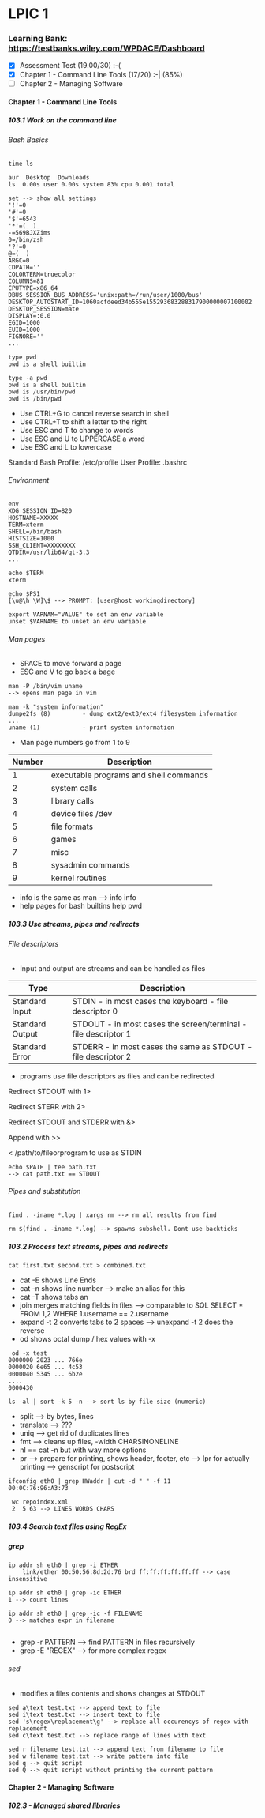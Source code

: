 # LPIC 1
### Learning Bank: https://testbanks.wiley.com/WPDACE/Dashboard
- [x] Assessment Test (19.00/30) :-(
- [x] Chapter 1 - Command Line Tools (17/20) :-| (85%)
- [ ] Chapter 2 - Managing Software

#### Chapter 1 - Command Line Tools
##### 103.1 Work on the command line
###### Bash Basics
```
time ls

aur  Desktop  Downloads
ls  0.00s user 0.00s system 83% cpu 0.001 total
```
```
set --> show all settings
'!'=0
'#'=0
'$'=6543
'*'=(  )
-=569BJXZims
0=/bin/zsh
'?'=0
@=(  )
ARGC=0
CDPATH=''
COLORTERM=truecolor
COLUMNS=81
CPUTYPE=x86_64
DBUS_SESSION_BUS_ADDRESS='unix:path=/run/user/1000/bus'
DESKTOP_AUTOSTART_ID=1060acfdeed34b555e155293683288317900000007100002
DESKTOP_SESSION=mate
DISPLAY=:0.0
EGID=1000
EUID=1000
FIGNORE=''
...
```
```
type pwd
pwd is a shell builtin

type -a pwd
pwd is a shell builtin
pwd is /usr/bin/pwd
pwd is /bin/pwd
```
- Use CTRL+G to cancel reverse search in shell
- Use CTRL+T to shift a letter to the right
- Use ESC and T to change to words
- Use ESC and U to UPPERCASE a word
- Use ESC and L to lowercase

Standard Bash Profile: /etc/profile
User Profile: .bashrc

###### Environment
```
env
XDG_SESSION_ID=820
HOSTNAME=XXXXX
TERM=xterm
SHELL=/bin/bash
HISTSIZE=1000
SSH_CLIENT=XXXXXXXX
QTDIR=/usr/lib64/qt-3.3
...
```
```
echo $TERM
xterm
```
```
echo $PS1
[\u@\h \W]\$ --> PROMPT: [user@host workingdirectory]
```
```
export VARNAM="VALUE" to set an env variable
unset $VARNAME to unset an env variable
```
###### Man pages
- SPACE to move forward a page
- ESC and V to go back a bage
```
man -P /bin/vim uname
--> opens man page in vim
```
```
man -k "system information"
dumpe2fs (8)         - dump ext2/ext3/ext4 filesystem information
...
uname (1)            - print system information
```
- Man page numbers go from 1 to 9

| Number | Description                            |
| ------ | -------------------------------------- |
| 1      | executable programs and shell commands |
| 2      | system calls                           |
| 3      | library calls                          |
| 4      | device files /dev                      |
| 5      | file formats                           |
| 6      | games                                  |
| 7      | misc                                   |
| 8      | sysadmin commands                      |
| 9      | kernel routines                        |

- info is the same as man --> info info
- help pages for bash builtins help pwd

##### 103.3 Use streams, pipes and redirects

###### File descriptors

- Input and output are streams and can be handled as files

| Type | Description |
| --- | --- |
| Standard Input | STDIN - in most cases the keyboard - file descriptor 0 |
| Standard Output | STDOUT - in most cases the screen/terminal - file descriptor 1 |
| Standard Error | STDERR - in most cases the same as STDOUT - file descriptor 2|

- programs use file descriptors as files and can be redirected

Redirect STDOUT with 1>

Redirect STERR with 2>

Redirect STDOUT and STDERR with &>

Append with >>

< /path/to/fileorprogram to use as STDIN

```
echo $PATH | tee path.txt
--> cat path.txt == STDOUT
```
###### Pipes and substitution
```
find . -iname *.log | xargs rm --> rm all results from find
```
```
rm $(find . -iname *.log) --> spawns subshell. Dont use backticks
```

##### 103.2 Process text streams, pipes and redirects
```
cat first.txt second.txt > combined.txt
```
- cat -E shows Line Ends
- cat -n shows line number --> make an alias for this
- cat -T shows tabs an
- join merges matching fields in files --> comparable to SQL SELECT * FROM 1,2 WHERE 1.username == 2.username
- expand -t 2 converts tabs to 2 spaces --> unexpand -t 2 does the reverse
- od shows octal dump / hex values with -x
```
 od -x test
0000000 2023 ... 766e
0000020 6e65 ... 4c53
0000040 5345 ... 6b2e
....
0000430
```
```
ls -al | sort -k 5 -n --> sort ls by file size (numeric)
```
- split --> by bytes, lines
- translate --> ???
- uniq --> get rid of duplicates lines
- fmt --> cleans up files, -width CHARSINONELINE
- nl == cat -n but with way more options
- pr --> prepare for printing, shows header, footer, etc --> lpr for actually printing --> genscript for postscript

```
ifconfig eth0 | grep HWaddr | cut -d " " -f 11
00:0C:76:96:A3:73
```
```
 wc repoindex.xml
 2  5 63 --> LINES WORDS CHARS
```

##### 103.4 Search text files using RegEx
##### grep
```
ip addr sh eth0 | grep -i ETHER
    link/ether 00:50:56:8d:2d:76 brd ff:ff:ff:ff:ff:ff --> case insensitive
    
ip addr sh eth0 | grep -ic ETHER
1 --> count lines

ip addr sh eth0 | grep -ic -f FILENAME
0 --> matches expr in filename


```
- grep -r PATTERN --> find PATTERN in files recursively
- grep -E "REGEX" --> for more complex regex

###### sed

- modifies a files contents and shows changes at STDOUT

```
sed a\text test.txt --> append text to file
sed i\text test.txt --> insert text to file
sed 's\regex\replacement\g' --> replace all occurencys of regex with replacement
sed c\text test.txt --> replace range of lines with text

sed r filename test.txt --> append text from filename to file
sed w filename test.txt --> write pattern into file
sed q --> quit script
sed Q --> quit script without printing the current pattern
```
#### Chapter 2 - Managing Software
##### 102.3 - Managed shared libraries
